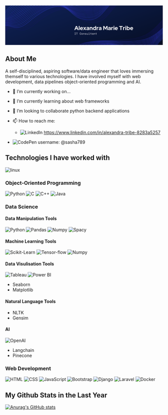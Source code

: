 ![My Personal Banner](personal_banner.png)

## About Me
A self-disciplined, aspiring software/data engineer that loves immersing themself to various technologies. I have involved myself with web development, data pipelines object-oriented programming and AI. 
- 🔭 I’m currently working on...
- 🌱 I’m currently learning about web frameworks
- 👯 I’m looking to collaborate python backend applications
- 📫 How to reach me: 
    - ![LinkedIn](https://img.shields.io/badge/LinkedIn-0A66C2.svg?style=for-the-badge&logo=LinkedIn&logoColor=white) https://www.linkedin.com/in/alexandra-tribe-8283a5257

- ![CodePen](https://img.shields.io/badge/CodePen-000000.svg?style=for-the-badge&logo=CodePen&logoColor=white) username: @sasha789

## Technologies I have worked with
![linux](https://img.shields.io/badge/Linux-FCC624?style=for-the-badge&logo=linux&logoColor=black)
### Object-Oriented Programming
![Python](https://img.shields.io/badge/Python-3776AB?style=for-the-badge&logo=python&logoColor=white)
![C](https://img.shields.io/badge/C-00599C?style=for-the-badge&logo=c&logoColor=white)
![C++](https://img.shields.io/badge/C%2B%2B-00599C?style=for-the-badge&logo=c%2B%2B&logoColor=white)
![Java](https://img.shields.io/badge/Java-ED8B00?style=for-the-badge&logo=openjdk&logoColor=white)

### Data Science

#### Data Manipulation Tools
![Python](https://img.shields.io/badge/Python-3776AB?style=for-the-badge&logo=python&logoColor=white)
![Pandas](https://img.shields.io/badge/pandas-150458.svg?style=for-the-badge&logo=pandas&logoColor=white)
![Numpy](https://img.shields.io/badge/NumPy-013243.svg?style=for-the-badge&logo=NumPy&logoColor=white)
![Spacy](https://img.shields.io/badge/spaCy-09A3D5.svg?style=for-the-badge&logo=spaCy&logoColor=white)

#### Machine Learning Tools
![Scikit-Learn](https://img.shields.io/badge/scikitlearn-F7931E.svg?style=for-the-badge&logo=scikit-learn&logoColor=white)
![Tensor-flow](https://img.shields.io/badge/TensorFlow-FF6F00.svg?style=for-the-badge&logo=TensorFlow&logoColor=white)
![Numpy](https://img.shields.io/badge/NumPy-013243.svg?style=for-the-badge&logo=NumPy&logoColor=white)

#### Data Visulisation Tools
![Tableau](https://img.shields.io/badge/Tableau-E97627.svg?style=for-the-badge&logo=Tableau&logoColor=white)
![Power BI](https://img.shields.io/badge/Power%20BI-F2C811.svg?style=for-the-badge&logo=Power-BI&logoColor=black)
- Seaborn
- Matplotlib

#### Natural Language Tools
- NLTK
- Gensim

#### AI
![OpenAI](https://img.shields.io/badge/OpenAI-412991.svg?style=for-the-badge&logo=OpenAI&logoColor=white)
- Langchain
- Pinecone

### Web Development
 ![HTML](https://img.shields.io/badge/HTML-239120?style=for-the-badge&logo=html5&logoColor=white)
 ![CSS](https://img.shields.io/badge/CSS-239120?&style=for-the-badge&logo=css3&logoColor=white)
![JavaScript](https://img.shields.io/badge/JavaScript-323330?style=for-the-badge&logo=javascript&logoColor=F7DF1E)
![Bootstrap](https://img.shields.io/badge/Bootstrap-563D7C?style=for-the-badge&logo=bootstrap&logoColor=white)
![Django](https://img.shields.io/badge/Django-092E20?style=for-the-badge&logo=django&logoColor=white)
![Laravel](https://img.shields.io/badge/Laravel-FF2D20?style=for-the-badge&logo=laravel&logoColor=white)
![Docker](https://img.shields.io/badge/Docker-2496ED.svg?style=for-the-badge&logo=Docker&logoColor=white)

## My Github Stats in the Last Year
[![Anurag's GitHub stats](https://github-readme-stats.vercel.app/api?username=sashaTribe)](https://github.com/sashaTribe/github-readme-stats)






